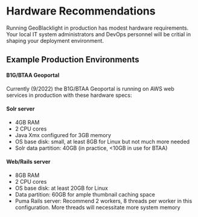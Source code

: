 # Hardware Recommendations

Running GeoBlacklight in production has modest hardware requirements. Your local IT system administrators and DevOps personnel will be critial in shaping your deployment environment.

## Example Production Environments

#### B1G/BTAA Geoportal

Currently (9/2022) the B1G/BTAA Geoportal is running on AWS web services in production with these hardware specs:

#### Solr server
* 4GB RAM
* 2 CPU cores
* Java Xmx configured for 3GB memory
* OS base disk: small, at least 8GB for Linux but not much more needed
* Solr data partition: 40GB (in practice, <10GB in use for BTAA)

#### Web/Rails server
* 8GB RAM
* 2 CPU cores
* OS base disk: at least 20GB for Linux
* Data partition: 60GB for ample thumbnail caching space
* Puma Rails server: Recommend 2 workers, 8 threads per worker in this configuration. More threads will necessitate more system memory
